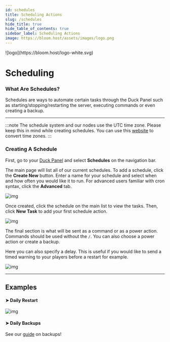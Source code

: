 ```yaml
---
id: schedules
title: Scheduling Actions
slug: /schedules
hide_title: true
hide_table_of_contents: true
sidebar_label: Scheduling Actions
image: https://bloom.host/assets/images/logo.png
---
```


<div class="text--center">
![logo](https://bloom.host/logo-white.svg)
<h1>Scheduling</h1>
</div>


### What Are Schedules?

Schedules are ways to automate certain tasks through the Duck Panel such as starting/stopping/restarting the server, executing commands or even creating a backup.

---
:::note
The schedule system and our nodes use the UTC time zone. Please keep this in mind while creating schedules. You can use this [website](https://www.timeanddate.com/worldclock/converter.html) to convert time zones. 
:::

### Creating A Schedule

First, go to your [Duck Panel](https://mc.bloom.host/) and select **Schedules** on the navigation bar.

The main page will list all of our current schedules. To add a schedule, click the **Create New** button. Enter a name for your schedule and select when and how often you would like it to run. For advanced users familiar with cron syntax, click the **Advanced** tab.

![img](/imgs/using_the_panel/schedules/1.png)

Once created, click the schedule on the main list to view the tasks. Then, click **New Task** to add your first schedule action.

![img](/imgs/using_the_panel/schedules/2.png)

The final section is what will be sent as a command or as a power action. Commands should be used without the `/`. You can also choose a power action or create a backup.

Here you can also specify a delay. This is useful if you would like to send a timed warning to your players before a restart for example.

![img](/imgs/using_the_panel/schedules/3.png)

---

## Examples

#### ➤ Daily Restart

![img](/imgs/using_the_panel/schedules/4.png)

#### ➤ Daily Backups
See our [guide](backups.md) on backups!
